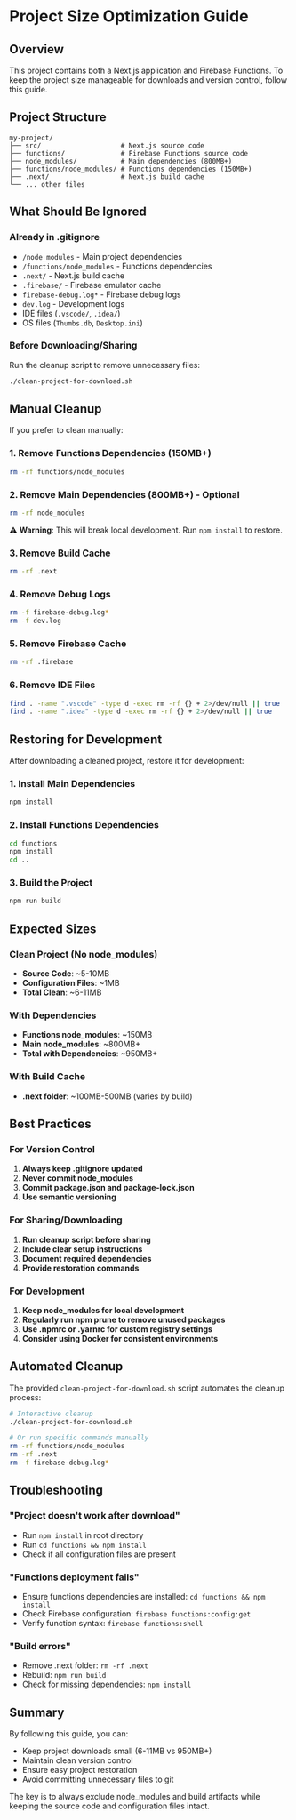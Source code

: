 # Project Size Optimization Guide

## Overview
This project contains both a Next.js application and Firebase Functions. To keep the project size manageable for downloads and version control, follow this guide.

## Project Structure
```
my-project/
├── src/                    # Next.js source code
├── functions/              # Firebase Functions source code
├── node_modules/           # Main dependencies (800MB+)
├── functions/node_modules/ # Functions dependencies (150MB+)
├── .next/                  # Next.js build cache
└── ... other files
```

## What Should Be Ignored

### Already in .gitignore
- `/node_modules` - Main project dependencies
- `/functions/node_modules` - Functions dependencies  
- `.next/` - Next.js build cache
- `.firebase/` - Firebase emulator cache
- `firebase-debug.log*` - Firebase debug logs
- `dev.log` - Development logs
- IDE files (`.vscode/`, `.idea/`)
- OS files (`Thumbs.db`, `Desktop.ini`)

### Before Downloading/Sharing
Run the cleanup script to remove unnecessary files:

```bash
./clean-project-for-download.sh
```

## Manual Cleanup

If you prefer to clean manually:

### 1. Remove Functions Dependencies (150MB+)
```bash
rm -rf functions/node_modules
```

### 2. Remove Main Dependencies (800MB+) - Optional
```bash
rm -rf node_modules
```
⚠️ **Warning**: This will break local development. Run `npm install` to restore.

### 3. Remove Build Cache
```bash
rm -rf .next
```

### 4. Remove Debug Logs
```bash
rm -f firebase-debug.log*
rm -f dev.log
```

### 5. Remove Firebase Cache
```bash
rm -rf .firebase
```

### 6. Remove IDE Files
```bash
find . -name ".vscode" -type d -exec rm -rf {} + 2>/dev/null || true
find . -name ".idea" -type d -exec rm -rf {} + 2>/dev/null || true
```

## Restoring for Development

After downloading a cleaned project, restore it for development:

### 1. Install Main Dependencies
```bash
npm install
```

### 2. Install Functions Dependencies
```bash
cd functions
npm install
cd ..
```

### 3. Build the Project
```bash
npm run build
```

## Expected Sizes

### Clean Project (No node_modules)
- **Source Code**: ~5-10MB
- **Configuration Files**: ~1MB
- **Total Clean**: ~6-11MB

### With Dependencies
- **Functions node_modules**: ~150MB
- **Main node_modules**: ~800MB+
- **Total with Dependencies**: ~950MB+

### With Build Cache
- **.next folder**: ~100MB-500MB (varies by build)

## Best Practices

### For Version Control
1. **Always keep .gitignore updated**
2. **Never commit node_modules**
3. **Commit package.json and package-lock.json**
4. **Use semantic versioning**

### For Sharing/Downloading
1. **Run cleanup script before sharing**
2. **Include clear setup instructions**
3. **Document required dependencies**
4. **Provide restoration commands**

### For Development
1. **Keep node_modules for local development**
2. **Regularly run npm prune to remove unused packages**
3. **Use .npmrc or .yarnrc for custom registry settings**
4. **Consider using Docker for consistent environments**

## Automated Cleanup

The provided `clean-project-for-download.sh` script automates the cleanup process:

```bash
# Interactive cleanup
./clean-project-for-download.sh

# Or run specific commands manually
rm -rf functions/node_modules
rm -rf .next
rm -f firebase-debug.log*
```

## Troubleshooting

### "Project doesn't work after download"
- Run `npm install` in root directory
- Run `cd functions && npm install`
- Check if all configuration files are present

### "Functions deployment fails"
- Ensure functions dependencies are installed: `cd functions && npm install`
- Check Firebase configuration: `firebase functions:config:get`
- Verify function syntax: `firebase functions:shell`

### "Build errors"
- Remove .next folder: `rm -rf .next`
- Rebuild: `npm run build`
- Check for missing dependencies: `npm install`

## Summary

By following this guide, you can:
- Keep project downloads small (6-11MB vs 950MB+)
- Maintain clean version control
- Ensure easy project restoration
- Avoid committing unnecessary files to git

The key is to always exclude node_modules and build artifacts while keeping the source code and configuration files intact.